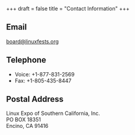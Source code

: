 +++
draft = false
title = "Contact Information"
+++

## Email
[board@linuxfests.org](mailto:board@linuxfests.org)

## Telephone
- Voice:  +1-877-831-2569
- Fax:    +1-805-435-8447

## Postal Address

Linux Expo of Southern California, Inc.<br/>
PO BOX 18351<br/>
Encino, CA 91416<br/>
